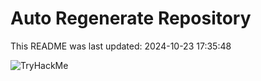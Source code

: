 # Auto Regenerate Repository

This README was last updated: 2024-10-23 17:35:48

 ![TryHackMe](https://tryhackme.com/badge/533634)